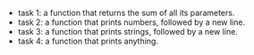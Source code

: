 - task 1: a function that returns the sum of all its parameters.
- task 2: a function that prints numbers, followed by a new line.
- task 3: a function that prints strings, followed by a new line.
- task 4: a function that prints anything.

